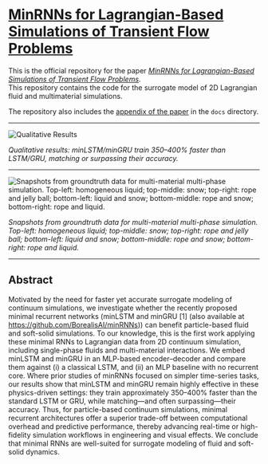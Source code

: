 # [MinRNNs for Lagrangian-Based Simulations of Transient Flow Problems](http://dx.doi.org/10.1007/978-3-031-97554-7_17)

This is the official repository for the paper [*MinRNNs for Lagrangian-Based Simulations of Transient Flow Problems*](http://dx.doi.org/10.1007/978-3-031-97554-7_17).  
This repository contains the code for the surrogate model of 2D Lagrangian fluid and multimaterial simulations.

The repository also includes the [appendix of the paper](https://github.com/dodydharma/minRNNsFlow/blob/main/docs/appendix.pdf) in the `docs` directory.

---

![Qualitative Results](https://github.com/dodydharma/minRNNsFlow/blob/main/docs/gif/qualitative-results.gif)

*Qualitative results: minLSTM/minGRU train 350–400% faster than LSTM/GRU, matching or surpassing their accuracy.*

---

![Snapshots from groundtruth data for multi-material multi-phase simulation.  
Top-left: homogeneous liquid; top-middle: snow; top-right: rope and jelly ball;  
bottom-left: liquid and snow; bottom-middle: rope and snow; bottom-right: rope and liquid.](https://media.springernature.com/full/springer-static/image/chp%3A10.1007%2F978-3-031-97554-7_17/MediaObjects/667304_1_En_17_Fig1_HTML.png?as=webp)

*Snapshots from groundtruth data for multi-material multi-phase simulation. Top-left: homogeneous liquid; top-middle: snow; top-right: rope and jelly ball; bottom-left: liquid and snow; bottom-middle: rope and snow; bottom-right: rope and liquid.*

---

## Abstract

Motivated by the need for faster yet accurate surrogate modeling of continuum simulations, we investigate whether the recently proposed minimal recurrent networks (minLSTM and minGRU [1] (also available at https://github.com/BorealisAI/minRNNs)) can benefit particle-based fluid and soft-solid simulations. To our knowledge, this is the first work applying these minimal RNNs to Lagrangian data from 2D continuum simulation, including single-phase fluids and multi-material interactions. We embed minLSTM and minGRU in an MLP-based encoder–decoder and compare them against (i) a classical LSTM, and (ii) an MLP baseline with no recurrent core. Where prior studies of minRNNs focused on simpler time-series tasks, our results show that minLSTM and minGRU remain highly effective in these physics-driven settings: they train approximately 350–400% faster than the standard LSTM or GRU, while matching—and often surpassing—their accuracy. Thus, for particle-based continuum simulations, minimal recurrent architectures offer a superior trade-off between computational overhead and predictive performance, thereby advancing real-time or high-fidelity simulation workflows in engineering and visual effects. We conclude that minimal RNNs are well-suited for surrogate modeling of fluid and soft-solid dynamics.
